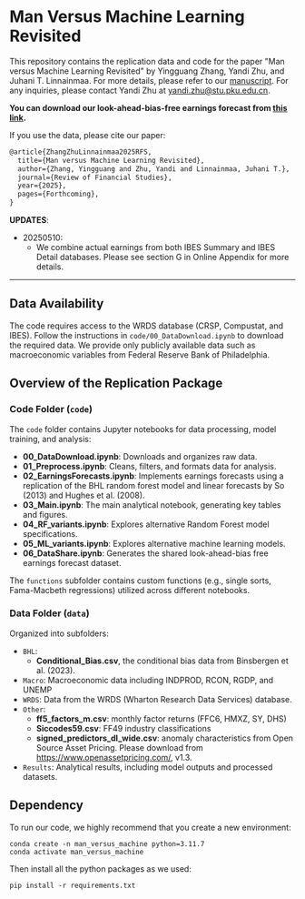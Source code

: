 # Man Versus Machine Learning Revisited

This repository contains the replication data and code for the paper "Man versus Machine Learning Revisited" by Yingguang Zhang, Yandi Zhu, and Juhani T. Linnainmaa. For more details, please refer to our [manuscript](https://papers.ssrn.com/sol3/papers.cfm?abstract_id=4899584). For any inquiries, please contact Yandi Zhu at [yandi.zhu@stu.pku.edu.cn](mailto:yandi.zhu@stu.pku.edu.cn).

**You can download our look-ahead-bias-free earnings forecast from [this link](https://www.dropbox.com/scl/fi/lkdikhawfcgcyswiv1mkq/Look_Ahead_Bias_Free_Earnings_Forecasts.zip?rlkey=gl2eu0usnhzngtpr5rjj0y2vo&st=d4wejlo7&dl=0).**

If you use the data, please cite our paper:
```latex
@article{ZhangZhuLinnainmaa2025RFS,
  title={Man versus Machine Learning Revisited},
  author={Zhang, Yingguang and Zhu, Yandi and Linnainmaa, Juhani T.},
  journal={Review of Financial Studies},
  year={2025},
  pages={Forthcoming},
}
```

**UPDATES**:

- 20250510:
  - We combine actual earnings from both IBES Summary and IBES Detail databases. Please see section G in Online Appendix for more details.

---

## Data Availability
The code requires access to the WRDS database (CRSP, Compustat, and IBES). Follow the instructions in `code/00_DataDownload.ipynb` to download the required data. We provide only publicly available data such as macroeconomic variables from Federal Reserve Bank of Philadelphia.

## Overview of the Replication Package

### Code Folder (`code`)

The `code` folder contains Jupyter notebooks for data processing, model training, and analysis:

- **00_DataDownload.ipynb**: Downloads and organizes raw data.
- **01_Preprocess.ipynb**: Cleans, filters, and formats data for analysis.
- **02_EarningsForecasts.ipynb**: Implements earnings forecasts using a replication of the BHL random forest model and linear forecasts by So (2013) and Hughes et al. (2008).
- **03_Main.ipynb**:  The main analytical notebook, generating key tables and figures.
- **04_RF_variants.ipynb**: Explores alternative Random Forest model specifications.
- **05_ML_variants.ipynb**: Explores alternative machine learning models.
- **06_DataShare.ipynb**: Generates the shared look-ahead-bias free earnings forecast dataset.

The `functions` subfolder contains custom functions (e.g., single sorts, Fama-Macbeth regressions) utilized across different notebooks.

### Data Folder (`data`)

Organized into subfolders:

- `BHL`:
  - **Conditional_Bias.csv**, the conditional bias data from Binsbergen et al. (2023).
- `Macro`: Macroeconomic data including INDPROD, RCON, RGDP, and UNEMP
- `WRDS`: Data from the WRDS (Wharton Research Data Services) database.
- `Other`:
  - **ff5_factors_m.csv**: monthly factor returns (FFC6, HMXZ, SY, DHS)
  - **Siccodes59.csv**: FF49 industry classifications
  - **signed_predictors_dl_wide.csv**: anomaly characteristics from Open Source Asset Pricing. Please download from https://www.openassetpricing.com/, v1.3.
- `Results`: Analytical results, including model outputs and processed datasets.

## Dependency

To run our code, we highly recommend that you create a new environment:
```
conda create -n man_versus_machine python=3.11.7
conda activate man_versus_machine
```
Then install all the python packages as we used:
```
pip install -r requirements.txt
```